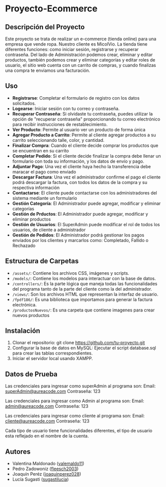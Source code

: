# Proyecto-Ecommerce

## Descripción del Proyecto
Este proyecto se trata de realizar un e-commerce (tienda online) para una empresa que vende ropa. Nuestro cliente es MicolVio. La tienda tiene diferentes funciones: como iniciar sesión, registrarse y recuperar contraseña. Del lado de Administración podemos crear, eliminar y editar productos, también podemos crear y eliminar categorías y editar roles de usuario, el sitio web cuenta con un carrito de compras, y cuando finalizas una compra te enviamos una facturación.

## Uso
- **Registrarse**: Completar el formulario de registro con los datos solicitados.
- **Logearse**: Iniciar sesión con tu correo y contraseña.
- **Recuperar Contraseña**: Si olvidaste tu contraseña, puedes utilizar la opción de "recuperar contraseña" proporcionando tu correo electrónico para recibir instrucciones de restablecimiento.
- **Ver Producto**: Permite al usuario ver un producto de forma única
- **Agregar Producto a Carrito**: Permite al cliente agregar productos a su carrito seleccionando talle, color, y cantidad.
- **Finalizar Compra**: Cuando el cliente decide comprar los productos que se encuentran en su carrito
- **Completar Pedido**: Si el cliente decide finalizar la compra debe llenar un formulario con toda su información, y los datos de envío y pago.
- **Adjuntar Pago**: Una vez el cliente haya hecho la transferencia debe maracar el pago como enviado
- **Descargar Factura**: Una vez el administrador confirme el pago el cliente podrá descargar la factura, con todos los datos de la compra y su respectiva información 
- **Contactarse**: El cliente puede contactarse con los administradores del sistema mediante un formulario
- **Gestión Categoría**: El Administrador puede agregar, modificar y eliminar categorías
- **Gestión de Prductos**: El Administrador puede agregar, modificar y eliminar productos
- **Gestión de Usuarios**: El SuperAdmin puede modificar el rol de todos los usuarios, de cliente a administrador
- **Gestión de Pedidos**:  El Administrador podrá gestionar los pagos enviados por los clientes y marcarlos como: Completado, Fallido o Rechazado

## Estructura de Carpetas
- `/assets/`: Contiene los archivos CSS, imágenes y scripts.
- `/models/`: Contiene los modelos para interactuar con la base de datos.
- `/controllers/`: Es la parte lógica que maneja todas las funcionalidades del programa tanto de la parte del cliente como la del administrador.
- `/views/`: Son los archivos HTML que representan la interfaz de usuario.
- `/fpdf186/`: Es una biblioteca que importamos para generar la factura electrónica.
- `/productosNuevos/`: Es una carpeta que contiene imagenes para crear nuevos productos

## Instalación
1. Clonar el repositorio: git clone https://github.com/tu-proyecto.git
2. Configurar la base de datos en MySQL: Ejecutar el script database.sql para crear las tablas correspondientes.
3. Iniciar el servidor local usando XAMPP.

## Datos de Prueba
Las credenciales para ingresar como superAdmin al programa son:
Email: superAdmin@aureacode.com
Contraseña: 123

Las credenciales para ingresar como Admin al programa son:
Email: admin@aureacode.com
Contraseña: 123

Las credenciales para ingresar como cliente al programa son:
Email: cliente@aureacode.com
Contraseña: 123

Cada tipo de usuario tiene funcionalidades diferentes, el tipo de usuario esta reflejado en el nombre de la cuenta.

## Autores
- Valentina Maldonado ([valemaldo11](https://github.com/valemaldo11))
- Pedro Zadowoniz ([fleesch2003](https://github.com/fleesch2003))
- Joaquín Peréz ([joaquinperez028](https://github.com/joaquinperez028))
- Lucía Sugasti ([sugastilucia](https://github.com/luciasugasti))

